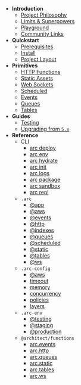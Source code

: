 - <b>Introduction</b>
  - [Project Philosophy](/intro/philosophy)
  - [Limits &amp; Superpowers](/intro/limits)
  - [Playground](/intro/playground)
  - [Community Links](/intro/community)
- <b>Quickstart</b>
  - [Prerequisites](/quickstart)
  - [Install](/quickstart/install)
  - [Project Layout](/quickstart/layout)
- <b>Primitives</b>
  - [HTTP Functions](/primitives/http)
  - [Static Assets](/primitives/static)
  - [Web Sockets](/primitives/ws)
  - [Scheduled](/primitives/scheduled)
  - [Events](/primitives/events)
  - [Queues](/primitives/queues)
  - [Tables](/primitives/tables)
- <b>Guides</b>
  - [Testing](/guides/testing)
  - [Upgrading from `5.x`](/guides/upgrade)
- <b>Reference</b>
  - CLI
    - [arc deploy](/reference/cli/deploy)
    - [arc env](/reference/cli/env)
    - [arc hydrate](/reference/cli/hydrate)
    - [arc init](/reference/cli/init)
    - [arc logs](/reference/cli/logs)
    - [arc package](/reference/cli/package)
    - [arc sandbox](/reference/cli/sandbox)
    - [arc repl](/reference/cli/repl)
  - `.arc`
    - [@app](/reference/arc/app)
    - [@aws](/reference/arc/aws)
    - [@events](/reference/arc/events)
    - [@http](/reference/arc/http)
    - [@indexes](/reference/arc/indexes)
    - [@queues](/reference/arc/queues)
    - [@scheduled](/reference/arc/scheduled)
    - [@static](/reference/arc/static)
    - [@tables](/reference/arc/tables)
    - [@ws](/reference/arc/ws)
  - `.arc-config`
    - [@aws](/reference/arc-config/aws)
    - [timeout](/reference/arc-config/timeout)
    - [memory](/reference/arc-config/memory)
    - [concurrency](/reference/arc-config/concurrency)
    - [policies](/reference/arc-config/policies)
    - [layers](/reference/arc-config/layers)
  - `.arc-env`
    - [@testing](/reference/arc-env)
    - [@staging](/reference/arc-env)
    - [@production](/reference/arc-env)
  - `@architect/functions`
    - [arc.events](/reference/functions/events)
    - [arc.http](/reference/functions/http)
    - [arc.queues](/reference/functions/queues)
    - [arc.static](/reference/functions/static)
    - [arc.tables](/reference/functions/tables)
    - [arc.ws](/reference/functions/ws)
